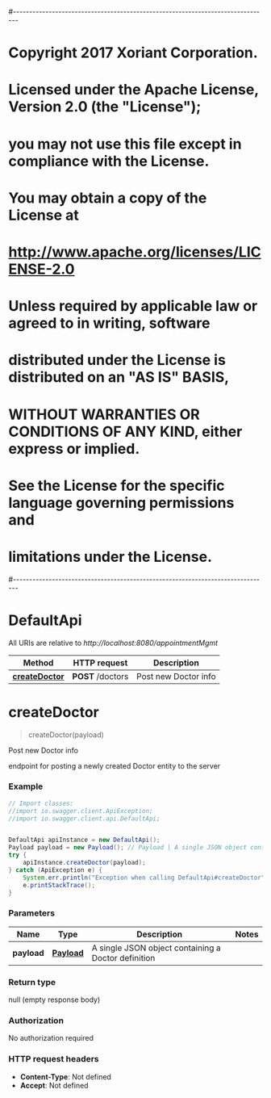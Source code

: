 #-------------------------------------------------------------------------------
# Copyright 2017 Xoriant Corporation.
# Licensed under the Apache License, Version 2.0 (the "License");
# you may not use this file except in compliance with the License.
# You may obtain a copy of the License at
# 
#      http://www.apache.org/licenses/LICENSE-2.0
# 
# Unless required by applicable law or agreed to in writing, software
# distributed under the License is distributed on an "AS IS" BASIS,
# WITHOUT WARRANTIES OR CONDITIONS OF ANY KIND, either express or implied.
# See the License for the specific language governing permissions and
# limitations under the License.
#-------------------------------------------------------------------------------
# DefaultApi

All URIs are relative to *http://localhost:8080/appointmentMgmt*

Method | HTTP request | Description
------------- | ------------- | -------------
[**createDoctor**](DefaultApi.md#createDoctor) | **POST** /doctors | Post new Doctor info


<a name="createDoctor"></a>
# **createDoctor**
> createDoctor(payload)

Post new Doctor info

endpoint for posting a newly created Doctor entity to the server

### Example
```java
// Import classes:
//import io.swagger.client.ApiException;
//import io.swagger.client.api.DefaultApi;


DefaultApi apiInstance = new DefaultApi();
Payload payload = new Payload(); // Payload | A single JSON object containing a Doctor definition
try {
    apiInstance.createDoctor(payload);
} catch (ApiException e) {
    System.err.println("Exception when calling DefaultApi#createDoctor");
    e.printStackTrace();
}
```

### Parameters

Name | Type | Description  | Notes
------------- | ------------- | ------------- | -------------
 **payload** | [**Payload**](Payload.md)| A single JSON object containing a Doctor definition |

### Return type

null (empty response body)

### Authorization

No authorization required

### HTTP request headers

 - **Content-Type**: Not defined
 - **Accept**: Not defined

